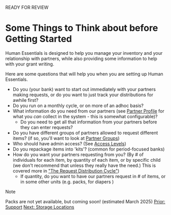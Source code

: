 READY FOR REVIEW

# Some Things to Think about before Getting Started

Human Essentials is designed to help you manage your inventory and your relationship with partners, while also providing some information to help with your grant writing.

Here are some questions that will help you when you are setting up Human Essentials. 

- Do you (your bank) want to start out immediately with your partners making requests, or do you want to just track your distributions for awhile first?
- Do you run on a monthly cycle, or on more of an adhoc basis?
- What information do you need from our partners (see [Partner Profile](pm_partner_profiles.md) for what you *can* collect in the system - this is somewhat configurable)?
  - Do you need to get all that information from your partners before they can enter requests? 
- Do you have different groups of partners allowed to request different items? (if so, you'll want to look at [Partner Groups](pm_))
- Who should have admin access?  (See [Access Levels](getting_started_access_levels.md))
- Do you repackage items into 'kits'? (common for period-focused banks)
- How do you want your partners requesting from you?  (By # of individuals for each item, by quantity of each item, or by specific child (we don't recommend that unless they really have the need.) This is covered more in ["The Request Distribution Cycle"](pm_request_distribution_cycle.md))
  - If quantity, do you want to have our partners request in # of items, or in some other units (e.g. packs, for diapers )
> [!NOTE]
> Packs are not yet available, but coming soon! (estimated March 2025)
[Prior: Support](intro_ii.md) [Next: Storage Locations](getting_started_storage_locations.md)